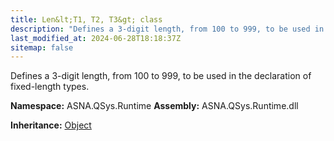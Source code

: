 ```yaml
---
title: Len&lt;T1, T2, T3&gt; class
description: "Defines a 3-digit length, from 100 to 999, to be used in the declaration of fixed-length types. "
last_modified_at: 2024-06-28T18:18:37Z
sitemap: false
---
```


Defines a 3-digit length, from 100 to 999, to be used in the declaration of fixed-length types.

**Namespace:** ASNA.QSys.Runtime
**Assembly:** ASNA.QSys.Runtime.dll

**Inheritance:** [Object](https://docs.microsoft.com/en-us/dotnet/api/system.object)
<br>
<br>
